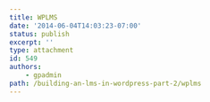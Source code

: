```yaml
---
title: WPLMS
date: '2014-06-04T14:03:23-07:00'
status: publish
excerpt: ''
type: attachment
id: 549
authors:
    - gpadmin
path: /building-an-lms-in-wordpress-part-2/wplms
---
```

<!DOCTYPE html PUBLIC "-//W3C//DTD HTML 4.0 Transitional//EN" "http://www.w3.org/TR/REC-html40/loose.dtd">
<?xml encoding="UTF-8">
